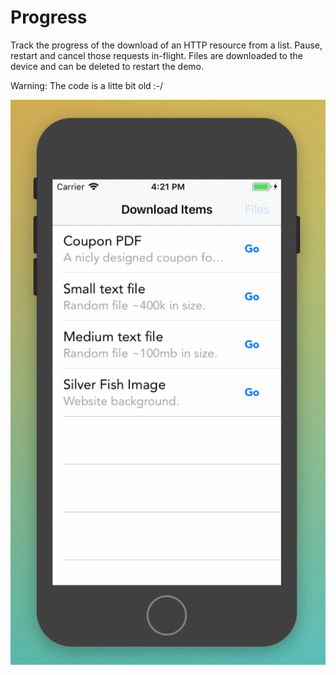 # Progress

Track the progress of the download of an HTTP resource from a list. Pause, restart and cancel those requests in-flight. Files are downloaded to the device and can be deleted to restart the demo.

Warning: The code is a litte bit old :-/

![Quick Demo](./images/demo.gif)